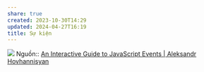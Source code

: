 ```yaml
---
share: true
created: 2023-10-30T14:29
updated: 2024-04-27T16:19
title: Sự kiện
---
```


![](https://www.aleksandrhovhannisyan.com/assets/images/eBWEGfiGYT-1632.webp) 
Nguồn:: [An Interactive Guide to JavaScript Events | Aleksandr Hovhannisyan](https://www.aleksandrhovhannisyan.com/blog/interactive-guide-to-javascript-events/)